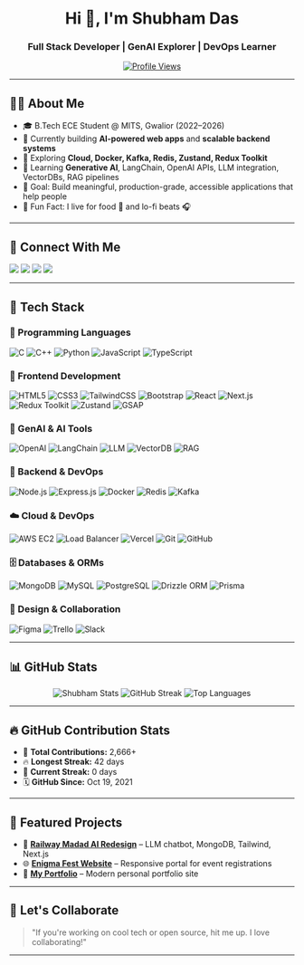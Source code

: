 <h1 align="center">Hi 👋, I'm Shubham Das</h1>
<h3 align="center">Full Stack Developer | GenAI Explorer | DevOps Learner</h3>

<p align="center">
  <a href="https://github.com/Shubhamdas27">
    <img src="https://komarev.com/ghpvc/?username=Shubhamdas27&label=Profile%20views&color=0e75b6&style=flat" alt="Profile Views"/>
  </a>
</p>

---

## 👨‍💻 About Me

- 🎓 B.Tech ECE Student @ MITS, Gwalior (2022–2026)
- 🔭 Currently building **AI-powered web apps** and **scalable backend systems**
- 🌱 Exploring **Cloud, Docker, Kafka, Redis, Zustand, Redux Toolkit**
- 🧠 Learning **Generative AI**, LangChain, OpenAI APIs, LLM integration, VectorDBs, RAG pipelines
- 🎯 Goal: Build meaningful, production-grade, accessible applications that help people
- 🧩 Fun Fact: I live for food 🍕 and lo-fi beats 🎧

---

## 🔗 Connect With Me

<p align="left">
  <a href="mailto:work.shubhamdas@gmail.com"><img src="https://img.shields.io/badge/Gmail-red?style=for-the-badge&logo=gmail&logoColor=white"></a>
  <a href="https://www.linkedin.com/in/shubhamdas27/"><img src="https://img.shields.io/badge/LinkedIn-blue?style=for-the-badge&logo=linkedin&logoColor=white"></a>
  <a href="https://github.com/Shubhamdas27"><img src="https://img.shields.io/badge/GitHub-black?style=for-the-badge&logo=github&logoColor=white"></a>
  <a href="https://leetcode.com/Shubhamdas27/"><img src="https://img.shields.io/badge/LeetCode-orange?style=for-the-badge&logo=leetcode&logoColor=white"></a>
</p>

---

## 🧰 Tech Stack

### 🚀 Programming Languages
![C](https://img.shields.io/badge/C-00599C?style=flat&logo=c&logoColor=white)
![C++](https://img.shields.io/badge/C++-00599C?style=flat&logo=cplusplus&logoColor=white)
![Python](https://img.shields.io/badge/Python-14354C?style=flat&logo=python&logoColor=white)
![JavaScript](https://img.shields.io/badge/JavaScript-F7DF1E?style=flat&logo=javascript&logoColor=black)
![TypeScript](https://img.shields.io/badge/TypeScript-007ACC?style=flat&logo=typescript&logoColor=white)

### 🎨 Frontend Development
![HTML5](https://img.shields.io/badge/HTML5-E34F26?style=flat&logo=html5&logoColor=white)
![CSS3](https://img.shields.io/badge/CSS3-1572B6?style=flat&logo=css3&logoColor=white)
![TailwindCSS](https://img.shields.io/badge/TailwindCSS-38B2AC?style=flat&logo=tailwind-css&logoColor=white)
![Bootstrap](https://img.shields.io/badge/Bootstrap-563D7C?style=flat&logo=bootstrap&logoColor=white)
![React](https://img.shields.io/badge/React-20232A?style=flat&logo=react&logoColor=61DAFB)
![Next.js](https://img.shields.io/badge/Next.js-000000?style=flat&logo=nextdotjs&logoColor=white)
![Redux Toolkit](https://img.shields.io/badge/Redux_Toolkit-593D88?style=flat&logo=redux&logoColor=white)
![Zustand](https://img.shields.io/badge/Zustand-000000?style=flat&logo=react&logoColor=white)
![GSAP](https://img.shields.io/badge/GSAP-88CE02?style=flat&logo=greensock&logoColor=white)

### 🧠 GenAI & AI Tools
![OpenAI](https://img.shields.io/badge/OpenAI-412991?style=flat&logo=openai&logoColor=white)
![LangChain](https://img.shields.io/badge/LangChain-blueviolet?style=flat)
![LLM](https://img.shields.io/badge/LLM-202020?style=flat&logo=fastapi&logoColor=white)
![VectorDB](https://img.shields.io/badge/Vector%20DB-orange?style=flat)
![RAG](https://img.shields.io/badge/RAG-00897B?style=flat)

### 🔧 Backend & DevOps
![Node.js](https://img.shields.io/badge/Node.js-339933?style=flat&logo=nodedotjs&logoColor=white)
![Express.js](https://img.shields.io/badge/Express.js-000000?style=flat&logo=express&logoColor=white)
![Docker](https://img.shields.io/badge/Docker-2496ED?style=flat&logo=docker&logoColor=white)
![Redis](https://img.shields.io/badge/Redis-DC382D?style=flat&logo=redis&logoColor=white)
![Kafka](https://img.shields.io/badge/Kafka-231F20?style=flat&logo=apachekafka&logoColor=white)

### ☁️ Cloud & DevOps
![AWS EC2](https://img.shields.io/badge/AWS_EC2-FF9900?style=flat&logo=amazonaws&logoColor=white)
![Load Balancer](https://img.shields.io/badge/Load%20Balancer-blue?style=flat&logo=cloudflare&logoColor=white)
![Vercel](https://img.shields.io/badge/Vercel-000000?style=flat&logo=vercel&logoColor=white)
![Git](https://img.shields.io/badge/Git-F05032?style=flat&logo=git&logoColor=white)
![GitHub](https://img.shields.io/badge/GitHub-181717?style=flat&logo=github&logoColor=white)

### 🗄️ Databases & ORMs
![MongoDB](https://img.shields.io/badge/MongoDB-4EA94B?style=flat&logo=mongodb&logoColor=white)
![MySQL](https://img.shields.io/badge/MySQL-00758F?style=flat&logo=mysql&logoColor=white)
![PostgreSQL](https://img.shields.io/badge/PostgreSQL-336791?style=flat&logo=postgresql&logoColor=white)
![Drizzle ORM](https://img.shields.io/badge/Drizzle-202020?style=flat&logoColor=white)
![Prisma](https://img.shields.io/badge/Prisma-2D3748?style=flat&logo=prisma&logoColor=white)

### 🎨 Design & Collaboration
![Figma](https://img.shields.io/badge/Figma-F24E1E?style=flat&logo=figma&logoColor=white)
![Trello](https://img.shields.io/badge/Trello-0052CC?style=flat&logo=trello&logoColor=white)
![Slack](https://img.shields.io/badge/Slack-4A154B?style=flat&logo=slack&logoColor=white)

---

## 📊 GitHub Stats

<p align="center">
  <img src="https://raw.githubusercontent.com/Shubhamdas27/github-stats-updated/main/github_stats_updated.png" alt="Shubham Stats" />
  <img src="https://streak-stats.demolab.com/?user=Shubhamdas27&theme=tokyonight" alt="GitHub Streak"/>
  <img src="https://github-readme-stats.vercel.app/api/top-langs/?username=Shubhamdas27&layout=compact&theme=tokyonight" alt="Top Languages"/>
</p>

---

## 🔥 GitHub Contribution Stats

- 🧮 **Total Contributions:** 2,666+
- 🔥 **Longest Streak:** 42 days
- 📅 **Current Streak:** 0 days
- 🗓️ **GitHub Since:** Oct 19, 2021

---

## 🚀 Featured Projects

- 🎯 [**Railway Madad AI Redesign**](https://github.com/Shubhamdas27/railway-madad-ai) – LLM chatbot, MongoDB, Tailwind, Next.js
- 🌐 [**Enigma Fest Website**](https://enigmamits.tech/) – Responsive portal for event registrations
- 💼 [**My Portfolio**](https://sih-lyart-five.vercel.app/) – Modern personal portfolio site

---

## 🏁 Let's Collaborate

> "If you're working on cool tech or open source, hit me up. I love collaborating!"

---

<!-- Optional GIF -->
<!-- ![Coding GIF](https://cdn.dribbble.com/users/1162077/screenshots/3848914/programmer.gif) -->
